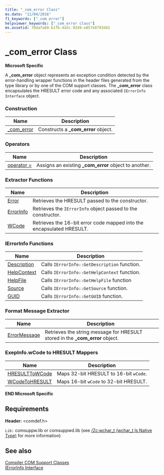 ```yaml
---
title: "_com_error Class"
ms.date: "11/04/2016"
f1_keywords: ["_com_error"]
helpviewer_keywords: ["_com_error class"]
ms.assetid: 70dafa69-b1fb-4a5c-9249-e857e0793d42
---
```

# _com_error Class

**Microsoft Specific**

A **_com_error** object represents an exception condition detected by the error-handling wrapper functions in the header files generated from the type library or by one of the COM support classes. The **_com_error** class encapsulates the HRESULT error code and any associated `IErrorInfo Interface` object.

### Construction

| Name | Description |
|-|-|
|[_com_error](../cpp/com-error-com-error.md)|Constructs a **_com_error** object.|

### Operators

| Name | Description |
|-|-|
|[operator =](../cpp/com-error-operator-equal.md)|Assigns an existing **_com_error** object to another.|

### Extractor Functions

| Name | Description |
|-|-|
|[Error](../cpp/com-error-error.md)|Retrieves the HRESULT passed to the constructor.|
|[ErrorInfo](../cpp/com-error-errorinfo.md)|Retrieves the `IErrorInfo` object passed to the constructor.|
|[WCode](../cpp/com-error-wcode.md)|Retrieves the 16-bit error code mapped into the encapsulated HRESULT.|

### IErrorInfo Functions

| Name | Description |
|-|-|
|[Description](../cpp/com-error-description.md)|Calls `IErrorInfo::GetDescription` function.|
|[HelpContext](../cpp/com-error-helpcontext.md)|Calls `IErrorInfo::GetHelpContext` function.|
|[HelpFile](../cpp/com-error-helpfile.md)|Calls `IErrorInfo::GetHelpFile` function|
|[Source](../cpp/com-error-source.md)|Calls `IErrorInfo::GetSource` function.|
|[GUID](../cpp/com-error-guid.md)|Calls `IErrorInfo::GetGUID` function.|

### Format Message Extractor

| Name | Description |
|-|-|
|[ErrorMessage](../cpp/com-error-errormessage.md)|Retrieves the string message for HRESULT stored in the **_com_error** object.|

### ExepInfo.wCode to HRESULT Mappers

| Name | Description |
|-|-|
|[HRESULTToWCode](../cpp/com-error-hresulttowcode.md)|Maps 32-bit HRESULT to 16-bit `wCode`.|
|[WCodeToHRESULT](../cpp/com-error-wcodetohresult.md)|Maps 16-bit `wCode` to 32-bit HRESULT.|

**END Microsoft Specific**

## Requirements

**Header:** \<comdef.h>

`Lib:` comsuppw.lib or comsuppwd.lib (see [/Zc:wchar_t (wchar_t Is Native Type)](../build/reference/zc-wchar-t-wchar-t-is-native-type.md) for more information)

## See also

[Compiler COM Support Classes](../cpp/compiler-com-support-classes.md)<br/>
[IErrorInfo Interface](/windows/win32/api/oaidl/nn-oaidl-ierrorinfo)
